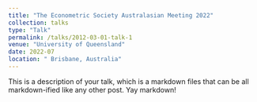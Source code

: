 ```yaml
---
title: "The Econometric Society Australasian Meeting 2022"
collection: talks
type: "Talk"
permalink: /talks/2012-03-01-talk-1
venue: "University of Queensland"
date: 2022-07
location: " Brisbane, Australia"
---
```


This is a description of your talk, which is a markdown files that can be all markdown-ified like any other post. Yay markdown!
